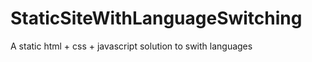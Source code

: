StaticSiteWithLanguageSwitching
===============================

A static html + css + javascript solution to swith languages 
